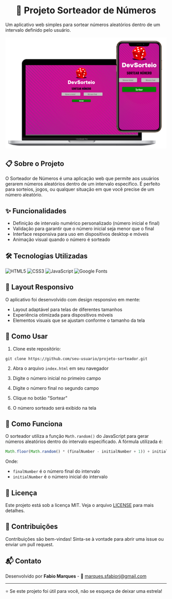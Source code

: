 # <h1 align="center">🎲 Projeto Sorteador de Números</h1>

Um aplicativo web simples para sortear números aleatórios dentro de um intervalo definido pelo usuário.

<p align="center">
  <img src="./assets/img/desktop-mobile.png" alt="Projeto Sorteador" width="600">
</p>

## 📋 Sobre o Projeto

O Sorteador de Números é uma aplicação web que permite aos usuários gerarem números aleatórios dentro de um intervalo específico. É perfeito para sorteios, jogos, ou qualquer situação em que você precise de um número aleatório.

## ✨ Funcionalidades

- Definição de intervalo numérico personalizado (número inicial e final)
- Validação para garantir que o número inicial seja menor que o final
- Interface responsiva para uso em dispositivos desktop e móveis
- Animação visual quando o número é sorteado

## 🛠️ Tecnologias Utilizadas

<img src="https://img.shields.io/badge/HTML5-E34F26?style=for-the-badge&logo=html5&logoColor=white" alt="HTML5"/>
<img src="https://img.shields.io/badge/CSS3-1572B6?style=for-the-badge&logo=css3&logoColor=white" alt="CSS3"/>
<img src="https://img.shields.io/badge/JavaScript-F7DF1E?style=for-the-badge&logo=javascript&logoColor=black" alt="JavaScript"/>
<img src="https://img.shields.io/badge/Google_Fonts-4285F4?style=for-the-badge&logo=google-fonts&logoColor=white" alt="Google Fonts"/>

## 📱 Layout Responsivo

O aplicativo foi desenvolvido com design responsivo em mente:
- Layout adaptável para telas de diferentes tamanhos
- Experiência otimizada para dispositivos móveis
- Elementos visuais que se ajustam conforme o tamanho da tela

## 🚀 Como Usar

1. Clone este repositório:
```
git clone https://github.com/seu-usuario/projeto-sorteador.git
```

2. Abra o arquivo `index.html` em seu navegador

3. Digite o número inicial no primeiro campo

4. Digite o número final no segundo campo

5. Clique no botão "Sortear"

6. O número sorteado será exibido na tela

## 🎯 Como Funciona

O sorteador utiliza a função `Math.random()` do JavaScript para gerar números aleatórios dentro do intervalo especificado. A fórmula utilizada é:

```javascript
Math.floor(Math.random() * (finalNumber - initialNumber + 1)) + initialNumber
```

Onde:
- `finalNumber` é o número final do intervalo
- `initialNumber` é o número inicial do intervalo

## 📝 Licença

Este projeto está sob a licença MIT. Veja o arquivo [LICENSE](LICENSE) para mais detalhes.

## 🤝 Contribuições

Contribuições são bem-vindas! Sinta-se à vontade para abrir uma issue ou enviar um pull request.

## 📬 Contato

Desenvolvido por <b>Fabio Marques</b> - 📧 marques.sfabiorj@gmail.com

---

⭐ Se este projeto foi útil para você, não se esqueça de deixar uma estrela!

